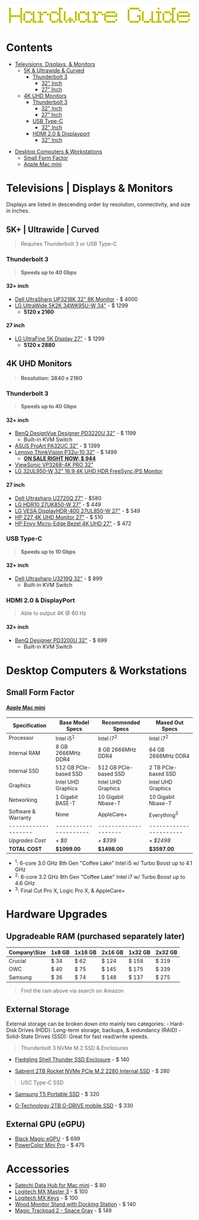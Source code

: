 ![Hardware Logo](./hardware_guide.png)

# Contents

- [Televisions, Displays, & Monitors](#televisions--displays--monitors)
	- [5K & Ultrawide & Curved](#5k--ultrawide--curved)
		- [Thunderbolt 3](#thunderbolt-3)
			- [32" Inch](#32-inch)
			- [27" Inch](#27-inch)
        <!--
		- [USB Type-C](#usb-type-c)
			- [32" Inch](#32-inch-1)
			- [27" Inch](#27-inch-1)
		- [HDMI 2.0 & Displayport](#hdmi-20--displayport)
			- [32" Inch](#32-inch-2)
			- [27" Inch](#27-inch-2)
         -->
	- [4K UHD Monitors](#4k-uhd-monitors)
		- [Thunderbolt 3](#thunderbolt-3-1)
			- [32" Inch](#32-inch-3)
			- [27" Inch](#27-inch-3)
		- [USB Type-C](#usb-type-c-1)
			- [32" Inch](#32-inch-4)
        	<!-- - [27" Inch](#27-inch-4) -->
		- [HDMI 2.0 & Displayport](#hdmi-20--displayport-1)
			- [32" Inch](#32-inch-5)
			<!-- - [27" Inch](#27-inch-5) -->
<!--
	- [2K QHD Monitors](#2k-qhd-monitors)
		 - [Thunderbolt 3](#thunderbolt-3-2)
			- [32" Inch](#32-inch-6)
			- [27" Inch](#27-inch-6)
		- [USB Type-C](#usb-type-c-2)
			- [32" Inch](#32-inch-7)
			- [27" Inch](#27-inch-7)
		- [HDMI 2.0 & Displayport](#hdmi-20--displayport-2)
			- [32" Inch](#32-inch-8)
			- [27" Inch](#27-inch-8)
 -->

- [Desktop Computers & Workstations](#desktop-computers--workstations)
    - [Small Form Factor](#small-form-factor)
	- [Apple Mac mini](#)

# Televisions | Displays & Monitors

Displays are listed in descending order by resolution, connectivity, and size in inches.

## 5K+ | Ultrawide | Curved
> Requires Thunderbolt 3 or USB Type-C
### Thunderbolt 3
> **Speeds up to 40 Gbps**

#### 32+ inch
- [Dell UltraSharp UP3218K 32" 8K Monitor](https://tinyurl.com/yc7azl9j) - $ 4000
- [LG UltraWide 5K2K 34WK95U-W 34"](https://tinyurl.com/ycfqfcwn) - $ 1299
	- **5120 x 2160**

#### 27 inch
- [LG UltraFine 5K Display 27"](https://tinyurl.com/yabqms6p) - $ 1299
	- **5120 x 2880**

## 4K UHD Monitors
> **Resolution: 3840 x 2160**
### Thunderbolt 3
> **Speeds up to 40 Gbps**

#### 32+ inch
- [BenQ DesignVue Designer PD3220U 32"](https://tinyurl.com/yadnu33e) - $ 1199
	- Built-in KVM Switch
- [ASUS ProArt PA32UC 32"](https://tinyurl.com/ybdzuhkj) - $ 1399
- [Lenovo ThinkVision P32u-10 32"](https://tinyurl.com/ycv4cokp) - $ 1499
	- [**ON SALE RIGHT NOW: $ 944**](https://www.lenovo.com/us/en/accessories-and-monitors/P32u)
- [ViewSonic VP3268-4K PRO 32"](https://tinyurl.com/y7o6b3rz)
- [LG 32UL950-W 32" 16:9 4K UHD HDR FreeSync IPS Monitor](https://tinyurl.com/y9q8dyrc)

#### 27 inch
- [Dell Ultrasharp U2720Q 27"](https://tinyurl.com/yc3tre47) - $580
- [LG HDR10 27UK850-W 27”]() - $ 449
- [LG VESA DisplayHDR-400 27UL850-W 27"]() - $ 549
- [HP Z27 4K UHD Monitor 27"]() - $ 510
- [HP Envy Micro-Edge Bezel 4K UHD 27"]() - $ 472

### USB Type-C
> **Speeds up to 10 Gbps**

#### 32+ inch
- [Dell Ultrasharp U3219Q 32"](https://tinyurl.com/ybf33dyz) - $ 899
	- Built-in KVM Switch

### HDMI 2.0 & DisplayPort
> Able to output 4K @ 60 Hz

#### 32+ inch
- [BenQ Designer PD3200U 32"]() - $ 699
	- Built-in KVM Switch
<!--
## 2K QHD Monitors
**Resolution: 2560 x 1440**
 -->

# Desktop Computers & Workstations

## Small Form Factor

#### [Apple Mac mini]()
Specification       | Base Model Specs      | Recommended Specs    | Maxed Out Specs
------------------- | --------------------- | -------------------- | ----------------------
Processor           | Intel i5<sup>1</sup>  | Intel i7<sup>2</sup> | Intel i7<sup>2</sup>
Internal RAM        | 8 GB 2666MHz DDR4     | 8 GB 2666MHz DDR4    | 64 GB 2666MHz DDR4
Internal SSD        | 512 GB PCIe-based SSD | 512 GB PCIe-based SSD| 2 TB PCIe-based SSD
Graphics            | Intel UHD Graphics    | Intel UHD Graphics   | Intel UHD Graphics
Networking          | 1 Gigabit BASE-T      | 10 Gigabit Nbase-T   | 10 Gigabit Nbase-T
Software & Warranty | None                  | AppleCare+           | Everything<sup>3</sup>
------------------- | --------------------- | -------------------- | ----------------------
*Upgrades Cost* | *+ $0* | *+ $399* | *+ $2498*
**TOTAL COST** | **$1099.00** | **$1498.00** | **$3597.00**

* <sup>1</sup>: 6-core 3.0 GHz 8th Gen "Coffee Lake" Intel i5 w/ Turbo Boost up to 4.1 GHz
* <sup>2</sup>: 6-core 3.2 GHz 8th Gen "Coffee Lake" Intel i7 w/ Turbo Boost up to 4.6 GHz
* <sup>3</sup>: Final Cut Pro X, Logic Pro X, & AppleCare+

# Hardware Upgrades

## Upgradeable RAM (purchased separately later)

Company\Size | 1x8 GB | 1x16 GB | 2x16 GB | 1x32 GB | 2x32 GB
------------ | ------ | ------  | ------- | ------- | -------
Crucial      | $ 34   | $ 62    | $ 124   | $ 158   | $ 319
OWC          | $ 40   | $ 75    | $ 145   | $ 175   | $ 339
Samsung      | $ 36   | $ 74    | $ 148   | $ 137   | $ 275

> Find the ram above via search on Amazon

## External Storage

External storage can be broken down into mainly two categories:
    - Hard-Disk Drives (HDD): Long-term storage, backups, & redundancy (RAID)
    - Solid-State Drives (SSD): Great for fast read/write speeds.

> Thunderbolt 3 NVMe M.2 SSD & Enclosures
- [Fledgling Shell Thunder SSD Enclosure]() - $ 140

- [Sabrent 2TB Rocket NVMe PCIe M.2 2280 Internal SSD]() - $ 280

> USC Type-C SSD
- [Samsung T5 Portable SSD]() - $ 320

- [G-Technology 2TB G-DRIVE mobile SSD]() - $ 330

## External GPU (eGPU)

- [Black Magic eGPU]() - $ 699
- [PowerColor Mini Pro]() - $ 475

# Accessories

- [Satechi Data Hub for Mac mini]() - $ 80
- [Logitech MX Master 3]() - $ 100
- [Logitech MX Keys]() - $ 100
- [Wood Monitor Stand with Docking Station]() - $ 140
- [Magic Trackpad 2 - Space Gray]() - $ 149


